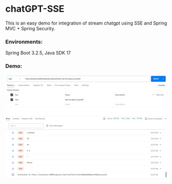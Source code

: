 # chatGPT-SSE
This is an easy demo for integration of stream chatgpt using SSE and Spring MVC + Spring Security.

### Environments: 
Spring Boot 3.2.5, Java SDK 17

### Demo:
![](./src/main/resources/static/api_demo.png)
